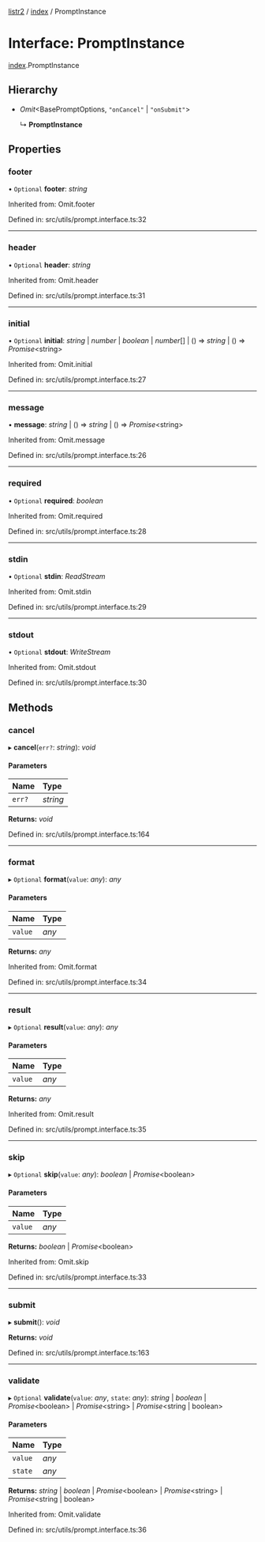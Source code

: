 [listr2](../README.md) / [index](../modules/index.md) / PromptInstance

# Interface: PromptInstance

[index](../modules/index.md).PromptInstance

## Hierarchy

- *Omit*<BasePromptOptions, ``"onCancel"`` \| ``"onSubmit"``\>

  ↳ **PromptInstance**

## Properties

### footer

• `Optional` **footer**: *string*

Inherited from: Omit.footer

Defined in: src/utils/prompt.interface.ts:32

___

### header

• `Optional` **header**: *string*

Inherited from: Omit.header

Defined in: src/utils/prompt.interface.ts:31

___

### initial

• `Optional` **initial**: *string* \| *number* \| *boolean* \| *number*[] \| () => *string* \| () => *Promise*<string\>

Inherited from: Omit.initial

Defined in: src/utils/prompt.interface.ts:27

___

### message

• **message**: *string* \| () => *string* \| () => *Promise*<string\>

Inherited from: Omit.message

Defined in: src/utils/prompt.interface.ts:26

___

### required

• `Optional` **required**: *boolean*

Inherited from: Omit.required

Defined in: src/utils/prompt.interface.ts:28

___

### stdin

• `Optional` **stdin**: *ReadStream*

Inherited from: Omit.stdin

Defined in: src/utils/prompt.interface.ts:29

___

### stdout

• `Optional` **stdout**: *WriteStream*

Inherited from: Omit.stdout

Defined in: src/utils/prompt.interface.ts:30

## Methods

### cancel

▸ **cancel**(`err?`: *string*): *void*

#### Parameters

| Name | Type |
| :------ | :------ |
| `err?` | *string* |

**Returns:** *void*

Defined in: src/utils/prompt.interface.ts:164

___

### format

▸ `Optional` **format**(`value`: *any*): *any*

#### Parameters

| Name | Type |
| :------ | :------ |
| `value` | *any* |

**Returns:** *any*

Inherited from: Omit.format

Defined in: src/utils/prompt.interface.ts:34

___

### result

▸ `Optional` **result**(`value`: *any*): *any*

#### Parameters

| Name | Type |
| :------ | :------ |
| `value` | *any* |

**Returns:** *any*

Inherited from: Omit.result

Defined in: src/utils/prompt.interface.ts:35

___

### skip

▸ `Optional` **skip**(`value`: *any*): *boolean* \| *Promise*<boolean\>

#### Parameters

| Name | Type |
| :------ | :------ |
| `value` | *any* |

**Returns:** *boolean* \| *Promise*<boolean\>

Inherited from: Omit.skip

Defined in: src/utils/prompt.interface.ts:33

___

### submit

▸ **submit**(): *void*

**Returns:** *void*

Defined in: src/utils/prompt.interface.ts:163

___

### validate

▸ `Optional` **validate**(`value`: *any*, `state`: *any*): *string* \| *boolean* \| *Promise*<boolean\> \| *Promise*<string\> \| *Promise*<string \| boolean\>

#### Parameters

| Name | Type |
| :------ | :------ |
| `value` | *any* |
| `state` | *any* |

**Returns:** *string* \| *boolean* \| *Promise*<boolean\> \| *Promise*<string\> \| *Promise*<string \| boolean\>

Inherited from: Omit.validate

Defined in: src/utils/prompt.interface.ts:36
